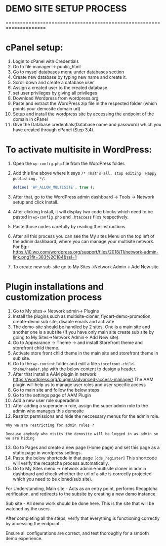 # DEMO SITE SETUP PROCESS
====================================================================
# cPanel setup:
1. Login to cPanel with Credentials
2. Go to file manager -> public_html
4. Go to mysql databases menu under databases section
5. Create new database by typing new name and create it.
6. Scroll down and create a database user 
7. Assign a created user to the created database.
8. set user privileges by giving all privileges
9. Download Wordpress from wordpress.org
10. Paste and extract the WordPress zip file in the respected folder (which points your demosite domain url)
11. Setup and install the wordpress site by accessing the endpoint of the domain in cPanel
12. Give the Database credentials(Database name and password) which you have created through cPanel (Step 3,4).

# To activate multisite in WordPress:
1. Open the `wp-config.php` file from the WordPress folder.
2. Add this line above where it says `/* That's all, stop editing! Happy publishing. */`:

    ```php
    define( 'WP_ALLOW_MULTISITE', true );
    ```

3. After that, go to the WordPress admin dashboard -> Tools -> Network setup and click Install.
4. After clicking Install, it will display two code blocks which need to be pasted in `wp-config.php` and `.htaccess` files respectively.
5. Paste those codes carefully by reading the instructions.
6. After all this process you can see the My sites Menu on the top left of the admin dashbaord, where you can manage your multisite network.
   For Eg:-
   https://i0.wp.com/wordpress.org/support/files/2018/11/network-admin-link.png?fit=383%2C184&ssl=1
7. To create new sub-site go to My Sites->Network Admin-> Add New site

# Plugin installations and customization process
1. Go to My sites-> Network admin-> Plugins
2. Install the plugins such as multisite-cloner, flycart-demo-promotion, create-demo sub site, disable emails and activate
3. The demo-site should be handled by 2 sites. One is a main site and another one is a subsite (If you have only main site create sub site by going to My Sites->Network Admin-> Add New site).
4. Go to Appearance -> Theme -> and install Storefront theme and storefront child theme.
5. Activate store front child theme in the main site and storefront theme in sub site.
6. Go to the ``wp-content`` folder and edit a file ```storefront-child-theme/header.php``` with the below content to design a header.
7. After that install a AAM plugin in network
https://wordpress.org/plugins/advanced-access-manager/
The AAM plugin will help us to manage user roles and user specific access
8. Go to main site and follow the below steps
9. Go to the settings page of AAM Plugin
10. Add a new user role superadmin
11. After adding a superadmin role, assign the super admin role to the admin who manages this demosite
12. Restrict permissions and hide the neccessary menus for the admin role.
```
Why we are restricting for admin roles ? 

Because anybody who visits the demosite will be logged in as admin so we are hiding
```
13. Go to Pages and create a new page (Home page) and set this page as a static page in wordpress settings.
14. Paste the below shortcode in that page
``[cds_register]``
This shortcode will verify the recaptcha process automatically.
15. Go to My Sites menu -> network admin->multisite cloner in admin dashboard and check whether the url of a site is correctly projected which you need to be cloned(sub site). 
 
For Understanding, 
Main site - Acts as an entry point, performs Recaptcha verification, and redirects to the subsite by creating a new demo instance.

Sub site - All demo work should be done here. This is the site that will be watched by the users.

After completing all the steps, verify that everything is functioning correctly by accessing the endpoint.

Ensure all configurations are correct, and test thoroughly for a smooth demo experience.



